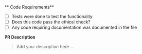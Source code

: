 ** Code Requirements**
- [ ] Tests were done to test the functionality
- [ ] Does this code pass the ethical check?
- [ ] Any code requiring documentation was documented in the file

**PR Description**

> Add your description here ...

